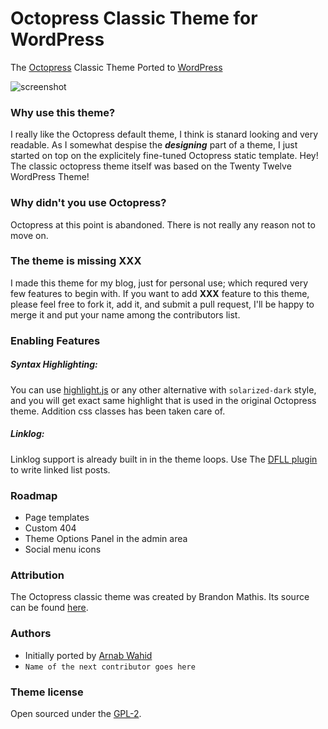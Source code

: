 # Octopress Classic Theme for WordPress
The [Octopress](https://github.com/imathis/octopress) Classic Theme Ported to [WordPress](https://wordpress.org/)

![screenshot](#)

### Why use this theme?
I really like the Octopress default theme, I think is stanard looking and very readable. As I somewhat despise the ___designing___ part of a theme, I just started on top on the explicitely fine-tuned Octopress static template. Hey! The classic octopress theme itself was based on the Twenty Twelve WordPress Theme!

### Why didn't you use Octopress?
Octopress at this point is abandoned. There is not really any reason not to move on.

### The theme is missing XXX
I made this theme for my blog, just for personal use; which requred very few features to begin with. If you want to add __XXX__ feature to this theme, please feel free to fork it, add it, and submit a pull request, I'll be happy to merge it and put your name among the contributors list.

### Enabling Features

##### Syntax Highlighting:
You can use [highlight.js](https://highlightjs.org/) or any other alternative with `solarized-dark` style, and you will get exact same highlight that is used in the original Octopress theme. Addition css classes has been taken care of.

##### Linklog:
Linklog support is already built in in the theme loops. Use The [DFLL plugin](https://wordpress.org/plugins/daring-fireball-linked-list/) to write linked list posts.

### Roadmap
- Page templates
- Custom 404
- Theme Options Panel in the admin area
- Social menu icons

### Attribution
The Octopress classic theme was created by Brandon Mathis. Its source can be found [here](https://github.com/octopress/classic-theme).

### Authors
 - Initially ported by [Arnab Wahid](https://github.com/arnabwahid/)
 -  `Name of the next contributor goes here`

### Theme license
Open sourced under the [GPL-2](https://www.gnu.org/licenses/gpl-2.0.txt).